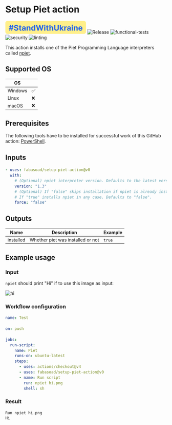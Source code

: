 # Setup Piet action

[![Stand With Ukraine](https://raw.githubusercontent.com/vshymanskyy/StandWithUkraine/main/badges/StandWithUkraine.svg)](https://stand-with-ukraine.pp.ua)
![Release](https://img.shields.io/github/v/release/fabasoad/setup-piet-action?include_prereleases)
![functional-tests](https://github.com/fabasoad/setup-piet-action/actions/workflows/functional-tests.yml/badge.svg)
![security](https://github.com/fabasoad/setup-piet-action/actions/workflows/security.yml/badge.svg)
![linting](https://github.com/fabasoad/setup-piet-action/actions/workflows/linting.yml/badge.svg)

This action installs one of the Piet Programming Language interpreters
called [npiet](http://www.bertnase.de/npiet).

## Supported OS

<!-- prettier-ignore-start -->
| OS      |                    |
|---------|--------------------|
| Windows | :white_check_mark: |
| Linux   | :x:                |
| macOS   | :x:                |
<!-- prettier-ignore-end -->

## Prerequisites

The following tools have to be installed for successful work of this GitHub action:
[PowerShell](https://learn.microsoft.com/en-us/powershell).

## Inputs

```yaml
- uses: fabasoad/setup-piet-action@v0
  with:
    # (Optional) npiet interpreter version. Defaults to the latest version.
    version: "1.3"
    # (Optional) If "false" skips installation if npiet is already installed.
    # If "true" installs npiet in any case. Defaults to "false".
    force: "false"
```

## Outputs

<!-- prettier-ignore-start -->
| Name      | Description                       | Example |
|-----------|-----------------------------------|---------|
| installed | Whether piet was installed or not | `true`  |
<!-- prettier-ignore-end -->

## Example usage

### Input

`npiet` should print "Hi" if to use this image as input:

![hi](./hi.png)

### Workflow configuration

```yaml
name: Test

on: push

jobs:
  run-script:
    name: Piet
    runs-on: ubuntu-latest
    steps:
      - uses: actions/checkout@v4
      - uses: fabasoad/setup-piet-action@v0
      - name: Run script
        run: npiet hi.png
        shell: sh
```

### Result

```text
Run npiet hi.png
Hi
```
